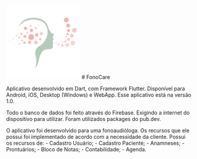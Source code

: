 <img src="images/icon.png" width="200" height="200" alt="Logo do App">
# FonoCare

Aplicativo desenvolvido em Dart, com Framework Flutter. 
Disponível para Android, iOS, Desktop (Windows) e WebApp.
Esse aplicativo está na versão 1.0.

Todo o banco de dados foi feito através do Firebase. Exigindo a internet do dispositivo para utilizar.
Foram utilizados packages do pub.dev.

O aplicativo foi desenvolvido para uma fonoaudióloga. 
Os recursos que ele possui foi implementado de acordo com a necessidade da cliente.
Possui os recursos de:
    - Cadastro Usuário;
    - Cadastro Paciente; 
    - Anamneses;
    - Prontuários;
    - Bloco de Notas;
    - Contabilidade;
    - Agenda.
